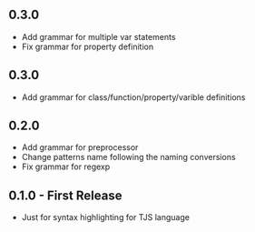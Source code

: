 ## 0.3.0
* Add grammar for multiple var statements
* Fix grammar for property definition

## 0.3.0
* Add grammar for class/function/property/varible definitions

## 0.2.0
* Add grammar for preprocessor
* Change patterns name following the naming conversions
* Fix grammar for regexp

## 0.1.0 - First Release
* Just for syntax highlighting for TJS language
